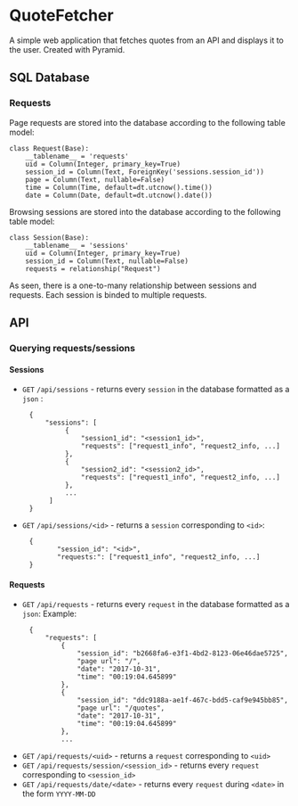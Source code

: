 # QuoteFetcher
A simple web application that fetches quotes from an API and displays it to the user. Created with Pyramid.
## SQL Database
### Requests
Page requests are stored into the database according to the following table model:
```
class Request(Base):
    __tablename__ = 'requests'
    uid = Column(Integer, primary_key=True)
    session_id = Column(Text, ForeignKey('sessions.session_id'))
    page = Column(Text, nullable=False)
    time = Column(Time, default=dt.utcnow().time())
    date = Column(Date, default=dt.utcnow().date())
```
Browsing sessions are stored into the database according to the following table model:
```
class Session(Base):
    __tablename__ = 'sessions'
    uid = Column(Integer, primary_key=True)
    session_id = Column(Text, nullable=False)
    requests = relationship("Request")
```
As seen, there is a one-to-many relationship between sessions and requests. Each session is binded to multiple requests.
## API
### Querying requests/sessions
#### Sessions
* `GET` `/api/sessions` - returns every `session` in the database formatted as a `json` :
```
     {
         "sessions": [
              {
                  "session1_id": "<session1_id>",
                  "requests": ["request1_info", "request2_info, ...]
              },
              {
                  "session2_id": "<session2_id>",
                  "requests": ["request1_info", "request2_info, ...]
              },
              ...
          ]
     }
```
* `GET` `/api/sessions/<id>` - returns a `session` corresponding to `<id>`:
```
     {
            "session_id": "<id>",
            "requests:": ["request1_info", "request2_info, ...]
     }
```
#### Requests
* `GET` `/api/requests` - returns every `request` in the database formatted as a `json`:
Example:
```
     {
         "requests": [
             {
                 "session_id": "b2668fa6-e3f1-4bd2-8123-06e46dae5725",
                 "page url": "/",
                 "date": "2017-10-31",
                 "time": "00:19:04.645899"
             },
             {
                 "session_id": "ddc9188a-ae1f-467c-bdd5-caf9e945bb85",
                 "page url": "/quotes",
                 "date": "2017-10-31",
                 "time": "00:19:04.645899"
             },
             ...
```
* `GET` `/api/requests/<uid>` - returns a `request` corresponding to `<uid>`
* `GET` `/api/requests/session/<session_id>` - returns every `request` corresponding to `<session_id>`
* `GET` `/api/requests/date/<date>` - returns every `request` during `<date>` in the form `YYYY-MM-DD`


